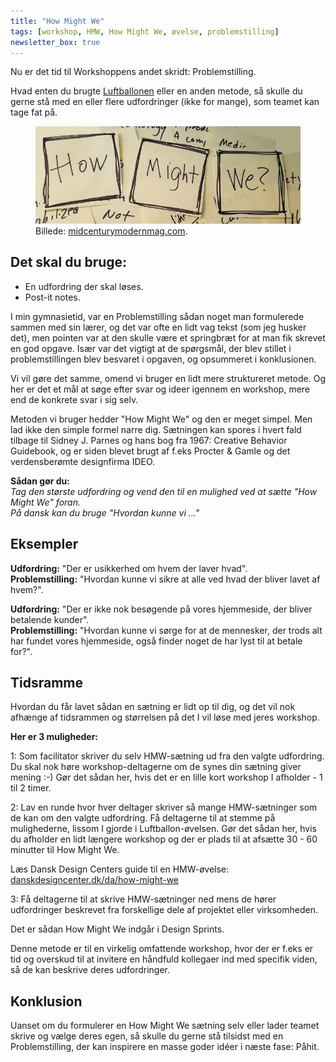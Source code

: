 ```yaml
---
title: "How Might We"
tags: [workshop, HMW, How Might We, øvelse, problemstilling]
newsletter_box: true
---
```


Nu er det tid til Workshoppens andet skridt: Problemstilling.

Hvad enten du brugte [Luftballonen](http://hasseriis.net/Jeg-har-en-luftballon-til-dig/) eller en anden metode, så skulle du gerne stå med en eller flere udfordringer (ikke for mange), som teamet kan tage fat på.

<figure>
	<img src="/assets/images/hmw.jpeg">
	<figcaption>Billede: <a href="https://midcenturymodernmag.com/how-might-we-make-the-world-a-better-place-to-grow-old-in-21f1d1d49435" title="Post-it notes">midcenturymodernmag.com</a>.</figcaption>
</figure>

## Det skal du bruge:

- En udfordring der skal løses.
- Post-it notes.

I min gymnasietid, var en Problemstilling sådan noget man formulerede sammen med sin lærer, og det var ofte en lidt vag tekst (som jeg husker det), men pointen var at den skulle være et springbræt for at man fik skrevet en god opgave. Især var det vigtigt at de spørgsmål, der blev stillet i problemstillingen blev besvaret i opgaven, og opsummeret i konklusionen.

Vi vil gøre det samme, omend vi bruger en lidt mere struktureret metode.
Og her er det et mål at søge efter svar og ideer igennem en workshop, mere end de konkrete svar i sig selv.

Metoden vi bruger hedder "How Might We" og den er meget simpel.
Men lad ikke den simple formel narre dig.
Sætningen kan spores i hvert fald tilbage til Sidney J. Parnes og hans bog fra 1967: Creative Behavior Guidebook, og er siden blevet brugt af f.eks Procter & Gamle og det verdensberømte designfirma IDEO.

**Sådan gør du:**<br />
_Tag den største udfordring og vend den til en mulighed ved at sætte "How Might We" foran.<br />
På dansk kan du bruge "Hvordan kunne vi ..."_

## Eksempler

**Udfordring:** "Der er usikkerhed om hvem der laver hvad".<br />
**Problemstilling:** "Hvordan kunne vi sikre at alle ved hvad der bliver lavet af hvem?".

**Udfordring:** "Der er ikke nok besøgende på vores hjemmeside, der bliver betalende kunder".<br />
**Problemstilling:** "Hvordan kunne vi sørge for at de mennesker, der trods alt har fundet vores hjemmeside, også finder noget de har lyst til at betale for?".

## Tidsramme

Hvordan du får lavet sådan en sætning er lidt op til dig, og det vil nok afhænge af tidsrammen og størrelsen på det I vil løse med jeres workshop.

**Her er 3 muligheder:**

1: Som facilitator skriver du selv HMW-sætning ud fra den valgte udfordring. Du skal nok høre workshop-deltagerne om de synes din sætning giver mening :-) Gør det sådan her, hvis det er en lille kort workshop I afholder - 1 til 2 timer.

2: Lav en runde hvor hver deltager skriver så mange HMW-sætninger som de kan om den valgte udfordring. Få deltagerne til at stemme på mulighederne, lissom I gjorde i Luftballon-øvelsen. Gør det sådan her, hvis du afholder en lidt længere workshop og der er plads til at afsætte 30 - 60 minutter til How Might We.

Læs Dansk Design Centers guide til en HMW-øvelse: [danskdesigncenter.dk/da/how-might-we](https://danskdesigncenter.dk/da/how-might-we)

3: Få deltagerne til at skrive HMW-sætninger ned mens de hører udfordringer beskrevet fra forskellige dele af projektet eller virksomheden.

Det er sådan How Might We indgår i Design Sprints.

Denne metode er til en virkelig omfattende workshop, hvor der er f.eks er tid og overskud til at invitere en håndfuld kollegaer ind med specifik viden, så de kan beskrive deres udfordringer.

## Konklusion

Uanset om du formulerer en How Might We sætning selv eller lader teamet skrive og vælge deres egen, så skulle du gerne stå tilsidst med en Problemstilling, der kan inspirere en masse goder idéer i næste fase: Påhit.
